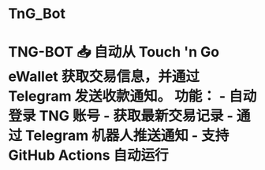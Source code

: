 # TnG_Bot
# TNG-BOT  📥 自动从 Touch 'n Go eWallet 获取交易信息，并通过 Telegram 发送收款通知。  功能： - 自动登录 TNG 账号 - 获取最新交易记录 - 通过 Telegram 机器人推送通知 - 支持 GitHub Actions 自动运行
